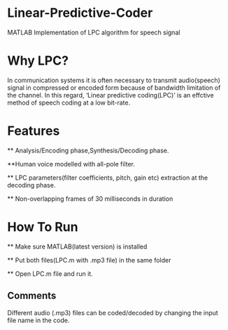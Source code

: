 # Linear-Predictive-Coder
MATLAB Implementation of LPC algorithm for speech signal

# Why LPC?
In communication systems it is often necessary to transmit audio(speech) signal in compressed or encoded form because of bandwidth limitation of the channel. In this regard, ‘Linear predictive coding(LPC)’ is an effctive method of speech coding at a low bit-rate.

# Features
 ** Analysis/Encoding phase,Synthesis/Decoding phase.
 
 **Human voice modelled with all-pole filter.

** LPC parameters(filter coefficients, pitch, gain etc) extraction at the decoding phase.

** Non-overlapping frames of 30 milliseconds in duration

# How To Run
** Make sure MATLAB(latest version) is installed

** Put both files(LPC.m with .mp3 file) in the same folder
 
** Open LPC.m file and run it. 

## Comments
Different audio (.mp3) files can be coded/decoded by changing the input file name in the code.
